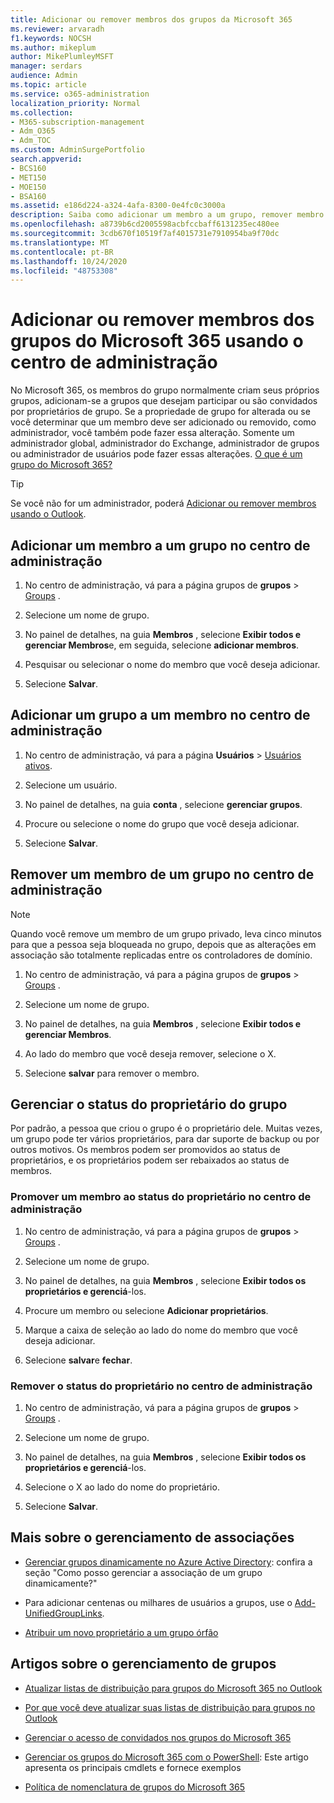 ```yaml
---
title: Adicionar ou remover membros dos grupos da Microsoft 365
ms.reviewer: arvaradh
f1.keywords: NOCSH
ms.author: mikeplum
author: MikePlumleyMSFT
manager: serdars
audience: Admin
ms.topic: article
ms.service: o365-administration
localization_priority: Normal
ms.collection:
- M365-subscription-management
- Adm_O365
- Adm_TOC
ms.custom: AdminSurgePortfolio
search.appverid:
- BCS160
- MET150
- MOE150
- BSA160
ms.assetid: e186d224-a324-4afa-8300-0e4fc0c3000a
description: Saiba como adicionar um membro a um grupo, remover membro do grupo e gerenciar o status do proprietário do grupo no centro de administração do Microsoft 365.
ms.openlocfilehash: a8739b6cd2005598acbfccbaff6131235ec480ee
ms.sourcegitcommit: 3cdb670f10519f7af4015731e7910954ba9f70dc
ms.translationtype: MT
ms.contentlocale: pt-BR
ms.lasthandoff: 10/24/2020
ms.locfileid: "48753308"
---
```

# <a name="add-or-remove-members-from-microsoft-365-groups-using-the-admin-center"></a>Adicionar ou remover membros dos grupos do Microsoft 365 usando o centro de administração

No Microsoft 365, os membros do grupo normalmente criam seus próprios grupos, adicionam-se a grupos que desejam participar ou são convidados por proprietários de grupo. Se a propriedade de grupo for alterada ou se você determinar que um membro deve ser adicionado ou removido, como administrador, você também pode fazer essa alteração. Somente um administrador global, administrador do Exchange, administrador de grupos ou administrador de usuários pode fazer essas alterações. [O que é um grupo do Microsoft 365?](https://support.microsoft.com/office/b565caa1-5c40-40ef-9915-60fdb2d97fa2)

> [!TIP]
> Se você não for um administrador, poderá [Adicionar ou remover membros usando o Outlook](https://support.microsoft.com/office/3b650f4a-5c9b-4f94-a1bb-0cca4b1091de).
  
## <a name="add-a-member-to-a-group-in-the-admin-center"></a>Adicionar um membro a um grupo no centro de administração

1. No centro de administração, vá para a página grupos de **grupos** \> <a href="https://go.microsoft.com/fwlink/p/?linkid=2052855" target="_blank">Groups</a> .  

2. Selecione um nome de grupo.

3. No painel de detalhes, na guia **Membros** , selecione **Exibir todos e gerenciar Membros**e, em seguida, selecione **adicionar membros**.

4. Pesquisar ou selecionar o nome do membro que você deseja adicionar.

5. Selecione **Salvar**.

## <a name="add-a-group-to-a-member-in-the-admin-center"></a>Adicionar um grupo a um membro no centro de administração

1. No centro de administração, vá para a página **Usuários** \> <a href="https://go.microsoft.com/fwlink/p/?linkid=834822" target="_blank">Usuários ativos</a>.  

2. Selecione um usuário.

3. No painel de detalhes, na guia **conta** , selecione **gerenciar grupos**.

4. Procure ou selecione o nome do grupo que você deseja adicionar.

5. Selecione **Salvar**.

## <a name="remove-a-member-from-a-group-in-the-admin-center"></a>Remover um membro de um grupo no centro de administração

> [!NOTE]
> Quando você remove um membro de um grupo privado, leva cinco minutos para que a pessoa seja bloqueada no grupo, depois que as alterações em associação são totalmente replicadas entre os controladores de domínio.

1. No centro de administração, vá para a página grupos de **grupos** \> <a href="https://go.microsoft.com/fwlink/p/?linkid=2052855" target="_blank">Groups</a> .

2. Selecione um nome de grupo.

3. No painel de detalhes, na guia **Membros** , selecione **Exibir todos e gerenciar Membros**.

4. Ao lado do membro que você deseja remover, selecione o X.

5. Selecione **salvar** para remover o membro.

## <a name="manage-group-owner-status"></a>Gerenciar o status do proprietário do grupo

Por padrão, a pessoa que criou o grupo é o proprietário dele. Muitas vezes, um grupo pode ter vários proprietários, para dar suporte de backup ou por outros motivos. Os membros podem ser promovidos ao status de proprietários, e os proprietários podem ser rebaixados ao status de membros.
  
### <a name="promote-a-member-to-owner-status-in-the-admin-center"></a>Promover um membro ao status do proprietário no centro de administração

1. No centro de administração, vá para a página grupos de **grupos** \> <a href="https://go.microsoft.com/fwlink/p/?linkid=2052855" target="_blank">Groups</a> .

2. Selecione um nome de grupo.

3. No painel de detalhes, na guia **Membros** , selecione **Exibir todos os proprietários e gerenciá**-los.

4. Procure um membro ou selecione **Adicionar proprietários**.

5. Marque a caixa de seleção ao lado do nome do membro que você deseja adicionar.

6. Selecione **salvar**e **fechar**.

### <a name="remove-owner-status-in-the-admin-center"></a>Remover o status do proprietário no centro de administração

1. No centro de administração, vá para a página grupos de **grupos** \> <a href="https://go.microsoft.com/fwlink/p/?linkid=2052855" target="_blank">Groups</a> .

2. Selecione um nome de grupo.

3. No painel de detalhes, na guia **Membros** , selecione **Exibir todos os proprietários e gerenciá**-los.

4. Selecione o X ao lado do nome do proprietário.

5. Selecione **Salvar**.

## <a name="more-on-managing-membership"></a>Mais sobre o gerenciamento de associações

- [Gerenciar grupos dinamicamente no Azure Active Directory](https://go.microsoft.com/fwlink/?linkid=847632): confira a seção "Como posso gerenciar a associação de um grupo dinamicamente?"

- Para adicionar centenas ou milhares de usuários a grupos, use o [Add-UnifiedGroupLinks](https://go.microsoft.com/fwlink/p/?LinkId=616191).

- [Atribuir um novo proprietário a um grupo órfão](https://support.microsoft.com/office/86bb3db6-8857-45d1-95c8-f6d540e45732)

## <a name="articles-about-managing-groups"></a>Artigos sobre o gerenciamento de grupos

- [Atualizar listas de distribuição para grupos do Microsoft 365 no Outlook](../manage/upgrade-distribution-lists.md)

- [Por que você deve atualizar suas listas de distribuição para grupos no Outlook](https://support.microsoft.com/office/7fb3d880-593b-4909-aafa-950dd50ce188)

- [Gerenciar o acesso de convidados nos grupos do Microsoft 365](manage-guest-access-in-groups.md)

- [Gerenciar os grupos do Microsoft 365 com o PowerShell](https://docs.microsoft.com/microsoft-365/enterprise/manage-microsoft-365-groups-with-powershell): Este artigo apresenta os principais cmdlets e fornece exemplos

- [Política de nomenclatura de grupos do Microsoft 365](groups-naming-policy.md)